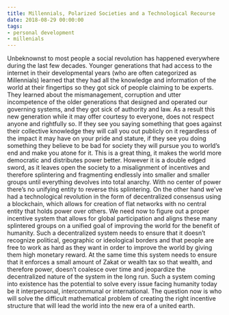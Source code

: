 ```yaml
---
title: Millennials, Polarized Societies and a Technological Recourse
date: 2018-08-29 00:00:00
tags:
- personal development
- millenials
---
```


Unbeknownst to most people a social revolution has happened everywhere during the last few decades. Younger generations that had access to the internet in their developmental years (who are often categorized as Millennials) learned that they had all the knowledge and information of the world at their fingertips so they got sick of people claiming to be experts. They learned about the mismanagement, corruption and utter incompetence of the older generations that designed and operated our governing systems, and they got sick of authority and law. As a result this new generation while it may offer courtesy to everyone, does not respect anyone and rightfully so. If they see you saying something that goes against their collective knowledge they will call you out publicly on it regardless of the impact it may have on your pride and stature, if they see you doing something they believe to be bad for society they will pursue you to world’s end and make you atone for it. This is a great thing, it makes the world more democratic and distributes power better. However it is a double edged sword, as it leaves open the society to a misalignment of incentives and therefore splintering and fragmenting endlessly into smaller and smaller groups until everything devolves into total anarchy. With no center of power there’s no unifying entity to reverse this splintering.
On the other hand we’ve had a technological revolution in the form of decentralized consensus using a blockchain, which allows for creation of flat networks with no central entity that holds power over others. We need now to figure out a proper incentive system that allows for global participation and aligns these many splintered groups on a unified goal of improving the world for the benefit of humanity. Such a decentralized system needs to ensure that it doesn’t recognize political, geographic or ideological borders and that people are free to work as hard as they want in order to improve the world by giving them high monetary reward. At the same time this system needs to ensure that it enforces a small amount of Zakat or wealth tax so that wealth, and therefore power, doesn’t coalesce over time and jeopardize the decentralized nature of the system in the long run. Such a system coming into existence has the potential to solve every issue facing humanity today be it interpersonal, intercommunal or international. The question now is who will solve the difficult mathematical problem of creating the right incentive structure that will lead the world into the new era of a united earth.